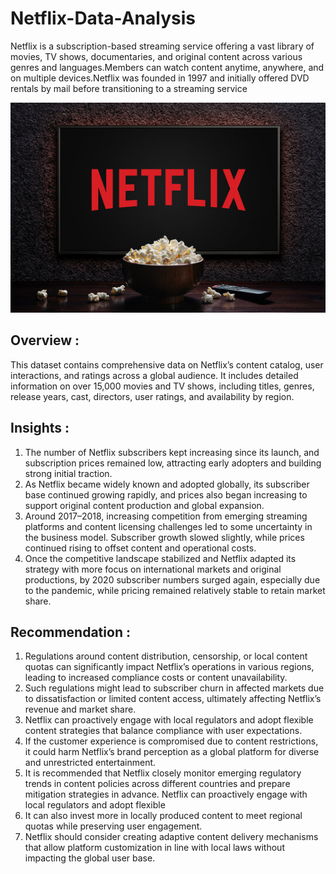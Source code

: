 # Netflix-Data-Analysis

Netflix is a subscription-based streaming service offering a vast library of movies, TV shows, documentaries, and original content across various genres and languages.Members can watch content anytime, anywhere, and on multiple devices.Netflix was founded in 1997 and initially offered DVD rentals by mail before transitioning to a streaming service 

<img src="netfix 1.jpg" width=1000>

## Overview :
This dataset contains comprehensive data on Netflix’s content catalog, user interactions, and ratings across a global audience. It includes detailed information on over 15,000 movies and TV shows, including titles, genres, release years, cast, directors, user ratings, and availability by region.


## Insights :
1. The number of Netflix subscribers kept increasing since its launch, and subscription prices remained low, attracting early adopters and building strong initial traction.
2. As Netflix became widely known and adopted globally, its subscriber base continued growing rapidly, and prices also began increasing to support original content production and global expansion.
3. Around 2017–2018, increasing competition from emerging streaming platforms and content licensing challenges led to some uncertainty in the business model. Subscriber growth slowed slightly, while prices 
   continued rising to offset content and operational costs.
4. Once the competitive landscape stabilized and Netflix adapted its strategy with more focus on international markets and original productions, by 2020 subscriber numbers surged again, especially due to the 
   pandemic, while pricing remained relatively stable to retain market share.

## Recommendation :
1. Regulations around content distribution, censorship, or local content quotas can significantly impact Netflix’s operations in various regions, leading to increased compliance costs or content unavailability.
2. Such regulations might lead to subscriber churn in affected markets due to dissatisfaction or limited content access, ultimately affecting Netflix’s revenue and market share.
3. Netflix can proactively engage with local regulators and adopt flexible content strategies that balance compliance with user expectations.
4. If the customer experience is compromised due to content restrictions, it could harm Netflix’s brand perception as a global platform for diverse and unrestricted entertainment.
5. It is recommended that Netflix closely monitor emerging regulatory trends in content policies across different countries and prepare mitigation strategies in advance.
   Netflix can proactively engage with local regulators and adopt flexible 
6. It can also invest more in locally produced content to meet regional quotas while preserving user engagement.
7. Netflix should consider creating adaptive content delivery mechanisms that allow platform customization in line with local laws without impacting the global user base.
